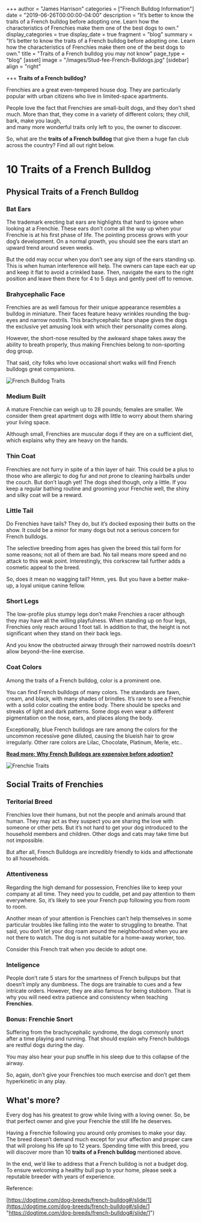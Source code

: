 +++
author = "James Harrison"
categories = ["French Bulldog Information"]
date = "2019-06-26T00:00:00-04:00"
description = "It’s better to know the traits of a French bulldog before adopting one. Learn how the characteristics of Frenchies make them one of the best dogs to own."
display_categories = true
display_date = true
fragment = "blog"
summary = "It’s better to know the traits of a French bulldog before adopting one. Learn how the characteristics of Frenchies make them one of the best dogs to own."
title = "Traits of a French bulldog you may not know"
page_type = "blog"
[asset]
image = "/images/Stud-fee-French-Bulldogs.jpg"
[sidebar]
align = "right"

+++
**Traits of a French bulldog?**

Frenchies are a great even-tempered house dog. They are particularly popular with urban citizens who live in limited-space apartments.

People love the fact that Frenchies are small-built dogs, and they don’t shed much. More than that, they come in a variety of different colors; they chill, bark, make you laugh,  
and many more wonderful traits only left to you, the owner to discover.

So, what are the **traits of a French bulldog** that give them a huge fan club across the country? Find all out right below.

# 10 Traits of a French Bulldog

## Physical Traits of a French Bulldog

### Bat Ears

The trademark erecting bat ears are highlights that hard to ignore when looking at a Frenchie. These ears don’t come all the way up when your Frenchie is at his first phase of life. The pointing process grows with your dog’s development. On a normal growth, you should see the ears start an upward trend around seven weeks.

But the odd may occur when you don’t see any sign of the ears standing up. This is when human interference will help. The owners can tape each ear up and keep it flat to avoid a crinkled base. Then, navigate the ears to the right position and leave them there for 4 to 5 days and gently peel off to remove.

### Brahycephalic Face

Frenchies are as well famous for their unique appearance resembles a bulldog in miniature. Their faces feature heavy wrinkles rounding the bug-eyes and narrow nostrils. This brachycephalic face shape gives the dogs the exclusive yet amusing look with which their personality comes along.

However, the short-nose resulted by the awkward shape takes away the ability to breath properly, thus making Frenchies belong to non-sporting dog group.

That said, city folks who love occasional short walks will find French bulldogs great companions.

![French Bulldog Traits](https://frenchbulldog.nyc/wp-content/uploads/2019/06/traits-of-a-French-bulldog.jpg "French-bulldog-traits")

### Medium Built

A mature Frenchie can weigh up to 28 pounds; females are smaller. We consider them great apartment dogs with little to worry about them sharing your living space.

Although small, Frenchies are muscular dogs if they are on a sufficient diet, which explains why they are heavy on the hands.

### Thin Coat

Frenchies are not furry in spite of a thin layer of hair. This could be a plus to those who are allergic to dog fur and not prone to cleaning hairballs under the couch. But don’t laugh yet! The dogs shed though, only a little. If you keep a regular bathing routine and grooming your Frenchie well, the shiny and silky coat will be a reward.

### Little Tail

Do Frenchies have tails? They do, but it’s docked exposing their butts on the show. It could be a minor for many dogs but not a serious concern for French bulldogs.

The selective breeding from ages has given the breed this tail form for some reasons; not all of them are bad. No tail means more speed and no attack to this weak point. Interestingly, this corkscrew tail further adds a cosmetic appeal to the breed.

So, does it mean no wagging tail? Hmm, yes. But you have a better make-up, a loyal unique canine fellow.

### Short Legs

The low-profile plus stumpy legs don’t make Frenchies a racer although they may have all the willing playfulness. When standing up on four legs, Frenchies only reach around 1 foot tall. In addition to that, the height is not significant when they stand on their back legs.

And you know the obstructed airway through their narrowed nostrils doesn’t allow beyond-the-line exercise.

### Coat Colors

Among the traits of a French bulldog, color is a prominent one.

You can find French bulldogs of many colors. The standards are fawn, cream, and black, with many shades of brindles. It’s rare to see a Frenchie with a solid color coating the entire body. There should be specks and streaks of light and dark patterns. Some dogs even wear a different pigmentation on the nose, ears, and places along the body.

Exceptionally, blue French bulldogs are rare among the colors for the uncommon recessive gene diluted, causing the blueish hair to grow irregularly. Other rare colors are Lilac, Chocolate, Platinum, Merle, etc..

[**Read more: Why  French Bulldogs are expensive before adoption?**](https://ethicalfrenchie.com/blog/why-french-bulldogs-are-expensive-before-adoption/ "Why French Bulldogs are expensive before adoption")

![Frenchie Traits](https://frenchbulldog.nyc/wp-content/uploads/2019/06/french-pup.jpg "Frenchie-traits")

## Social Traits of Frenchies

### Teritorial Breed

Frenchies love their humans, but not the people and animals around that human. They may act as they suspect you are sharing the love with someone or other pets. But it’s not hard to get your dog introduced to the household members and children. Other dogs and cats may take time but not impossible.

But after all, French Bulldogs are incredibly friendly to kids and affectionate to all households.

### Attentiveness 

Regarding the high demand for possession, Frenchies like to keep your company at all time. They need you to cuddle, pet and pay attention to them everywhere. So, it’s likely to see your French pup following you from room to room.

Another mean of your attention is Frenchies can’t help themselves in some particular troubles like falling into the water to struggling to breathe. That said, you don’t let your dog roam around the neighborhood when you are not there to watch. The dog is not suitable for a home-away worker, too.

Consider this French trait when you decide to adopt one.

### Inteligence

People don’t rate 5 stars for the smartness of French bullpups but that doesn’t imply any dumbness. The dogs are trainable to cues and a few intricate orders. However, they are also famous for being stubborn. That is why you will need extra patience and consistency when teaching **Frenchies**.

### Bonus: Frenchie Snort

Suffering from the brachycephalic syndrome, the dogs commonly snort after a time playing and running. That should explain why French bulldogs are restful dogs during the day.

You may also hear your pup snuffle in his sleep due to this collapse of the airway.

So, again, don’t give your Frenchies too much exercise and don’t get them hyperkinetic in any play.

## What's more?

Every dog has his greatest to grow while living with a loving owner. So, be that perfect owner and give your Frenchie the still life he deserves.

Having a Frenchie following you around only promises to make your day. The breed doesn’t demand much except for your affection and proper care that will prolong his life up to 12 years. Spending time with this breed, you will discover more than 10 **traits of a French bulldog** mentioned above.

In the end, we’d like to address that a French bulldog is not a budget dog. To ensure welcoming a healthy bull pup to your home, please seek a reputable breeder with years of experience.

Reference:

[https://dogtime.com/dog-breeds/french-bulldog#/slide/1](https://dogtime.com/dog-breeds/french-bulldog#/slide/1 "https://dogtime.com/dog-breeds/french-bulldog#/slide/1")